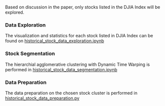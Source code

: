 Based on discussion in the paper, only stocks listed in the DJIA Index will be explored. 

### Data Exploration

The visualization and statistics for each stock listed in DJIA Index can be found on [historical_stock_data_exploration.ipynb](https://github.com/louisowen6/SENN/blob/master/Historical_Stock_Data/historical_stock_data_exploration.ipynb)


### Stock Segmentation

The hierarchial agglomerative clustering with Dynamic Time Warping is performed in [historical_stock_data_segmentation.ipynb](https://github.com/louisowen6/SENN/blob/master/Historical_Stock_Data/historical_stock_data_segmentation.ipynb)


### Data Preparation

The data preparation on the chosen stock cluster is performed in [historical_stock_data_preparation.py](https://github.com/louisowen6/SENN/blob/master/Historical_Stock_Data/historical_stock_data_preparation.py)
